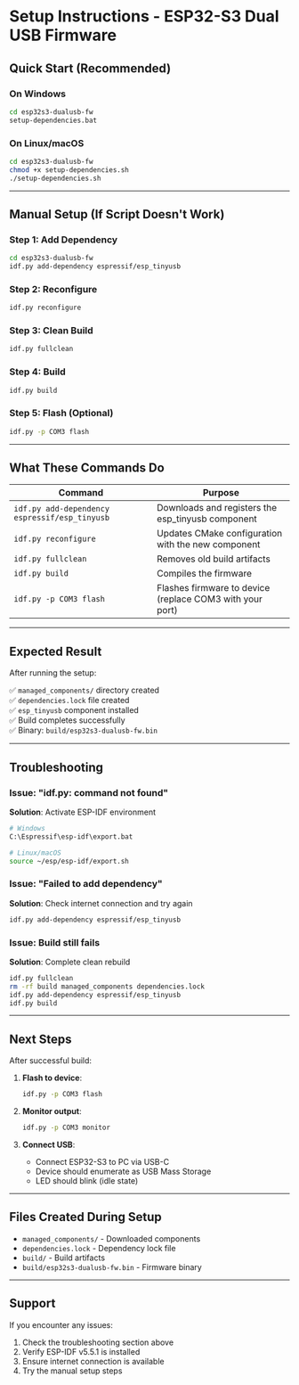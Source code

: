 # Setup Instructions - ESP32-S3 Dual USB Firmware

## Quick Start (Recommended)

### On Windows
```bash
cd esp32s3-dualusb-fw
setup-dependencies.bat
```

### On Linux/macOS
```bash
cd esp32s3-dualusb-fw
chmod +x setup-dependencies.sh
./setup-dependencies.sh
```

---

## Manual Setup (If Script Doesn't Work)

### Step 1: Add Dependency
```bash
cd esp32s3-dualusb-fw
idf.py add-dependency espressif/esp_tinyusb
```

### Step 2: Reconfigure
```bash
idf.py reconfigure
```

### Step 3: Clean Build
```bash
idf.py fullclean
```

### Step 4: Build
```bash
idf.py build
```

### Step 5: Flash (Optional)
```bash
idf.py -p COM3 flash
```

---

## What These Commands Do

| Command | Purpose |
|---------|---------|
| `idf.py add-dependency espressif/esp_tinyusb` | Downloads and registers the esp_tinyusb component |
| `idf.py reconfigure` | Updates CMake configuration with the new component |
| `idf.py fullclean` | Removes old build artifacts |
| `idf.py build` | Compiles the firmware |
| `idf.py -p COM3 flash` | Flashes firmware to device (replace COM3 with your port) |

---

## Expected Result

After running the setup:

✅ `managed_components/` directory created  
✅ `dependencies.lock` file created  
✅ `esp_tinyusb` component installed  
✅ Build completes successfully  
✅ Binary: `build/esp32s3-dualusb-fw.bin`  

---

## Troubleshooting

### Issue: "idf.py: command not found"
**Solution**: Activate ESP-IDF environment
```bash
# Windows
C:\Espressif\esp-idf\export.bat

# Linux/macOS
source ~/esp/esp-idf/export.sh
```

### Issue: "Failed to add dependency"
**Solution**: Check internet connection and try again
```bash
idf.py add-dependency espressif/esp_tinyusb
```

### Issue: Build still fails
**Solution**: Complete clean rebuild
```bash
idf.py fullclean
rm -rf build managed_components dependencies.lock
idf.py add-dependency espressif/esp_tinyusb
idf.py build
```

---

## Next Steps

After successful build:

1. **Flash to device**:
   ```bash
   idf.py -p COM3 flash
   ```

2. **Monitor output**:
   ```bash
   idf.py -p COM3 monitor
   ```

3. **Connect USB**:
   - Connect ESP32-S3 to PC via USB-C
   - Device should enumerate as USB Mass Storage
   - LED should blink (idle state)

---

## Files Created During Setup

- `managed_components/` - Downloaded components
- `dependencies.lock` - Dependency lock file
- `build/` - Build artifacts
- `build/esp32s3-dualusb-fw.bin` - Firmware binary

---

## Support

If you encounter any issues:
1. Check the troubleshooting section above
2. Verify ESP-IDF v5.5.1 is installed
3. Ensure internet connection is available
4. Try the manual setup steps


